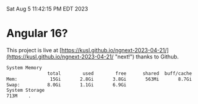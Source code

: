 Sat Aug  5 11:42:15 PM EDT 2023

# Angular 16?


This project is live at [https://kusl.github.io/ngnext-2023-04-21/](https://kusl.github.io/ngnext-2023-04-21/ "next!") thanks to Github.

```bash
System Memory
               total        used        free      shared  buff/cache   available
Mem:            15Gi       2.8Gi       3.8Gi       563Mi       8.7Gi        11Gi
Swap:          8.0Gi       1.1Gi       6.9Gi
System Storage
713M	.

